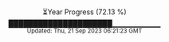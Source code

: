 <p align="center">
⏳Year Progress (72.13 %) <br>
█████████████████████▁▁▁▁▁▁▁▁▁ <br>
<sub>Updated: Thu, 21 Sep 2023 06:21:23 GMT</sub>
</p>


